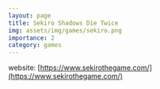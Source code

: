 ```yaml
---
layout: page
title: Sekiro Shadows Die Twice
img: assets/img/games/sekiro.png
importance: 2
category: games
---
```


website: [https://www.sekirothegame.com/](https://www.sekirothegame.com/)
